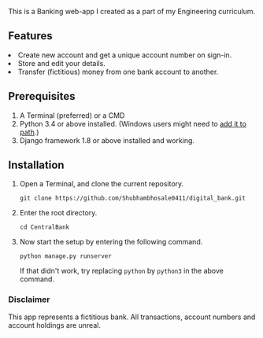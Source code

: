 This is a Banking web-app I created as a part of my Engineering curriculum.

## Features
<li> Create new account and get a unique account number on sign-in.
<li> Store and edit your details.
<li> Transfer (fictitious) money from one bank account to another.



## Prerequisites
1. A Terminal (preferred) or a CMD
2. Python 3.4 or above installed. (Windows users might need to [add it to path](https://superuser.com/questions/143119/how-do-i-add-python-to-the-windows-path).)
3. Django framework 1.8 or above installed and working.

## Installation
1. Open a Terminal, and clone the current repository.
    ```
    git clone https://github.com/Shubhambhosale0411/digital_bank.git
    ```
2. Enter the root directory.
    ```
    cd CentralBank
    ```

3. Now start the setup by entering the following command.
    ```
    python manage.py runserver
    ```
    If that didn't work, try replacing `python` by `python3` in the above command.


### Disclaimer
This app represents a  fictitious bank. All transactions, account numbers and account holdings are unreal.
